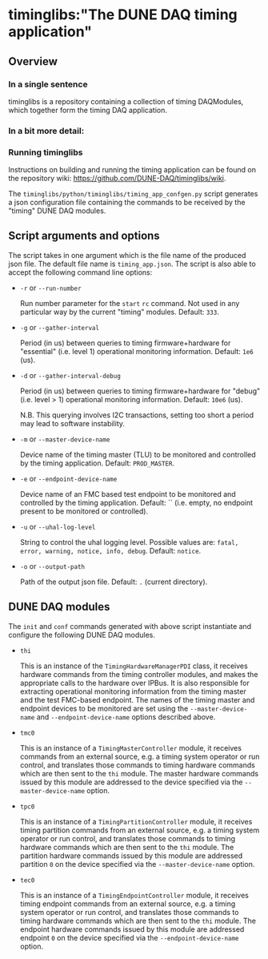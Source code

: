 
# timinglibs:"The DUNE DAQ timing application"
## Overview
### In a single sentence
timinglibs is a repository containing a collection of timing DAQModules, which together form the timing DAQ application.

### In a bit more detail:

### Running timinglibs

Instructions on building and running the timing application can be found on the repository wiki: https://github.com/DUNE-DAQ/timinglibs/wiki.

The `timinglibs/python/timinglibs/timing_app_confgen.py` script generates a json configuration file containing the commands to be received by the "timing" DUNE DAQ modules.

## Script arguments and options

The script takes in one argument which is the file name of the produced json file. The default file name is `timing_app.json`. The script is also able to accept the following command line options:

* `-r` or `--run-number`
   
   Run number parameter for the `start` `rc` command. Not used in any particular way by the current "timing" modules. Default: `333`.

* `-g` or `--gather-interval`
   
   Period (in us) between queries to timing firmware+hardware for "essential" (i.e. level 1) operational monitoring information. Default: `1e6` (us).

* `-d` or `--gather-interval-debug`

   Period (in us) between queries to timing firmware+hardware for "debug" (i.e. level > 1) operational monitoring information. Default: `10e6` (us). 
   
   N.B. This querying involves I2C transactions, setting too short a period may lead to software instability.
    
* `-m` or `--master-device-name`

   Device name of the timing master (TLU) to be monitored and controlled by the timing application. Default: `PROD_MASTER`.

* `-e` or `--endpoint-device-name`

   Device name of an FMC based test endpoint to be monitored and controlled by the timing application. Default: `` (i.e. empty, no endpoint present to be monitored or controlled).
    
* `-u` or `--uhal-log-level`

   String to control the uhal logging level. Possible values are: `fatal, error, warning, notice, info, debug`. Default: `notice`.

* `-o` or `--output-path`

   Path of the output json file. Default: `.` (current directory).

## DUNE DAQ modules
The `init` and `conf` commands generated with above script instantiate and configure the following DUNE DAQ modules.

* `thi`

   This is an instance of the `TimingHardwareManagerPDI` class, it receives hardware commands from the timing controller modules, and makes the appropriate calls to the hardware over IPBus. It is also responsible for extracting operational monitoring information from the timing master and the test FMC-based endpoint. The names of the timing master and endpoint devices to be monitored are set using the `--master-device-name` and `--endpoint-device-name` options described above.

* `tmc0`

  This is an instance of a `TimingMasterController` module, it receives commands from an external source, e.g. a timing system operator or run control, and translates those commands to timing hardware commands which are then sent to the `thi` module. The master hardware commands issued by this module are addressed to the device specified via the `--master-device-name` option.

* `tpc0`

   This is an instance of a `TimingPartitionController` module, it receives timing partition commands from an external source, e.g. a timing system operator or run control, and translates those commands to timing hardware commands which are then sent to the `thi` module. The partition hardware commands issued by this module are addressed partition `0` on the device specified via the `--master-device-name` option.

* `tec0`

   This is an instance of a `TimingEndpointController` module, it receives timing endpoint commands from an external source, e.g. a timing system operator or run control, and translates those commands to timing hardware commands which are then sent to the `thi` module. The endpoint hardware commands issued by this module are addressed endpoint `0` on the device specified via the `--endpoint-device-name` option.

